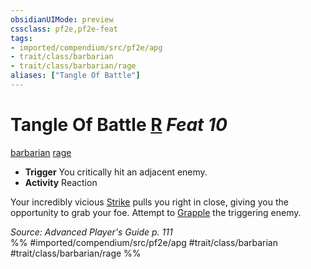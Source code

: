 ```yaml
---
obsidianUIMode: preview
cssclass: pf2e,pf2e-feat
tags:
- imported/compendium/src/pf2e/apg
- trait/class/barbarian
- trait/class/barbarian/rage
aliases: ["Tangle Of Battle"]
---
```

# Tangle Of Battle  [R](chapter-9-playing-the-game.md#Actions "Reaction") *Feat 10*  
[barbarian](rules/traits/barbarian.md)  [rage](rules/traits/rage.md)  

- **Trigger** You critically hit an adjacent enemy.
- **Activity** Reaction

Your incredibly vicious [Strike](strike.md) pulls you right in close, giving you the opportunity to grab your foe. Attempt to [Grapple](rules/actions/grapple.md) the triggering enemy.

*Source: Advanced Player's Guide p. 111*  
%% #imported/compendium/src/pf2e/apg #trait/class/barbarian #trait/class/barbarian/rage %%